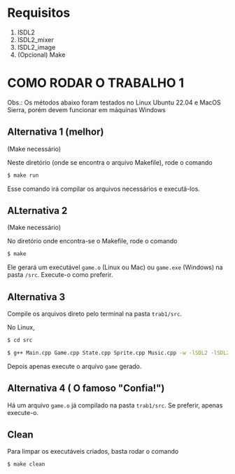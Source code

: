 # Requisitos

1. lSDL2
2. lSDL2_mixer
3. lSDL2_image
4. (Opcional) Make

# COMO RODAR O TRABALHO 1

Obs.: Os métodos abaixo foram testados no Linux Ubuntu 22.04 e MacOS Sierra, porém devem funcionar em máquinas Windows

## Alternativa 1 (melhor)

(Make necessário)

Neste diretório (onde se encontra o arquivo Makefile), rode o comando

```bash
$ make run
```

Esse comando irá compilar os arquivos necessários e executá-los.

## ALternativa 2

(Make necessário)

No diretório onde encontra-se o Makefile, rode o comando

```bash
$ make
```

Ele gerará um executável `game.o` (Linux ou Mac) ou `game.exe` (Windows) na pasta `/src`. Execute-o como preferir.

## Alternativa 3

Compile os arquivos direto pelo terminal na pasta `trab1/src`.

No Linux,

```bash
$ cd src
```

```bash
$ g++ Main.cpp Game.cpp State.cpp Sprite.cpp Music.cpp -w -lSDL2 -lSDL2_mixer -lSDL2_image -o game
```

Depois apenas execute o arquivo `game` gerado.

## Alternativa 4 ( O famoso "Confia!")

Há um arquivo `game.o` já compilado na pasta `trab1/src`. Se preferir, apenas execute-o.

## Clean

Para limpar os executáveis criados, basta rodar o comando

```bash
$ make clean
```
